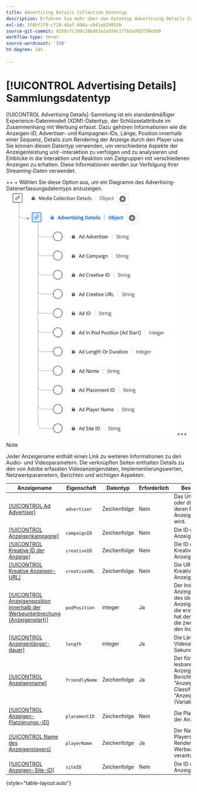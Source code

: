 ```yaml
---
title: Advertising Details Collection Datentyp
description: Erfahren Sie mehr über den Datentyp Advertising Details Collection Experience Data Model (XDM) .
exl-id: 3f6bf1f9-c728-46af-804a-cb41eb29951b
source-git-commit: 9350cfc299c20bd63a2a559c177b3af02739e5b9
workflow-type: tm+mt
source-wordcount: '338'
ht-degree: 14%

---
```


# [!UICONTROL Advertising Details] Sammlungsdatentyp

[!UICONTROL Advertising Details]-Sammlung ist ein standardmäßiger Experience-Datenmodell (XDM)-Datentyp, der Schlüsselattribute im Zusammenhang mit Werbung erfasst. Dazu gehören Informationen wie die Anzeigen-ID, Advertiser- und Kampagnen-IDs, Länge, Position innerhalb einer Sequenz, Details zum Rendering der Anzeige durch den Player usw. Sie können diesen Datentyp verwenden, um verschiedene Aspekte der Anzeigenleistung und -interaktion zu verfolgen und zu analysieren und Einblicke in die Interaktion und Reaktion von Zielgruppen mit verschiedenen Anzeigen zu erhalten. Diese Informationen werden zur Verfolgung Ihrer Streaming-Daten verwendet.

++ + Wählen Sie diese Option aus, um ein Diagramm des Advertising-Datenerfassungsdatentyps anzuzeigen.
![Ein Diagramm des Advertising Details Collection-Datentyps.](../images/data-types/advertising-details-collection.png)
+++

>[!NOTE]
>
>Jeder Anzeigename enthält einen Link zu weiteren Informationen zu den Audio- und Videoparametern. Die verknüpften Seiten enthalten Details zu den von Adobe erfassten Videoanzeigendaten, Implementierungswerten, Netzwerkparametern, Berichten und wichtigen Aspekten.

| Anzeigename | Eigenschaft | Datentyp | Erforderlich | Beschreibung |
|-----------------------------------------------------------------------------------------------------------------------------------------------------------------|-----------------|-----------|----------|-----------------------------------------------------------------------------------------------------------------------|
| [[!UICONTROL Ad Advertiser]](https://experienceleague.adobe.com/docs/media-analytics/using/implementation/variables/ad-parameters.html#advertiser) | `advertiser` | Zeichenfolge | Nein | Das Unternehmen oder die Marke, deren Produkt in der Anzeige vorgestellt wird. |
| [[!UICONTROL Anzeigenkampagne]](https://experienceleague.adobe.com/docs/media-analytics/using/implementation/variables/ad-parameters.html#campaign-id) | `campaignID` | Zeichenfolge | Nein | Die ID der Anzeigenkampagne. |
| [[!UICONTROL Kreative ID der Anzeige]](https://experienceleague.adobe.com/docs/media-analytics/using/implementation/variables/ad-parameters.html#creative-id) | `creativeID` | Zeichenfolge | Nein | Die ID des Kreativinhalts der Anzeige. |
| [[!UICONTROL Kreative Anzeigen-URL]](https://experienceleague.adobe.com/docs/media-analytics/using/implementation/variables/ad-parameters.html#creative-url) | `creativeURL` | Zeichenfolge | Nein | Die URL des Kreativinhalts der Anzeige. |
| [[!UICONTROL Anzeigenposition innerhalb der Werbeunterbrechung (Anzeigenstart)]](https://experienceleague.adobe.com/docs/media-analytics/using/implementation/variables/ad-parameters.html#ad-start) | `podPosition` | integer | Ja | Der Index der Anzeige innerhalb des übergeordneten Anzeigenstarts, z. B. die erste Anzeige hat den Index 0 und die zweite Anzeige den Index 1. |
| [[!UICONTROL Anzeigenlänge/-dauer]](https://experienceleague.adobe.com/docs/media-analytics/using/implementation/variables/ad-parameters.html#ad-length) | `length` | integer | Ja | Die Länge der Videoanzeige in Sekunden. |
| [[!UICONTROL Anzeigenname]](https://experienceleague.adobe.com/docs/media-analytics/using/implementation/variables/ad-parameters.html#ad-name) | `friendlyName` | Zeichenfolge | Ja | Der für Menschen lesbare Name der Anzeige. In Berichten ist &quot;Anzeigenname&quot;die Classification und &quot;Anzeigenname (Variable)&quot;der eVar. |
| [[!UICONTROL Anzeigen-Platzierungs-ID]](https://experienceleague.adobe.com/docs/media-analytics/using/implementation/variables/ad-parameters.html#placement-id) | `placementID` | Zeichenfolge | Nein | Die Platzierungs-ID der Anzeige. |
| [[!UICONTROL Name des Anzeigenplayers]](https://experienceleague.adobe.com/docs/media-analytics/using/implementation/variables/ad-parameters.html#ad-player-name) | `playerName` | Zeichenfolge | Ja | Der Name des Players, der für das Rendering der Werbeanzeige verantwortlich ist. |
| [[!UICONTROL Anzeigen-Site-ID]](https://experienceleague.adobe.com/docs/media-analytics/using/implementation/variables/ad-parameters.html#site-id) | `siteID` | Zeichenfolge | Nein | Die ID der Anzeigen-Site. |

{style="table-layout:auto"}

